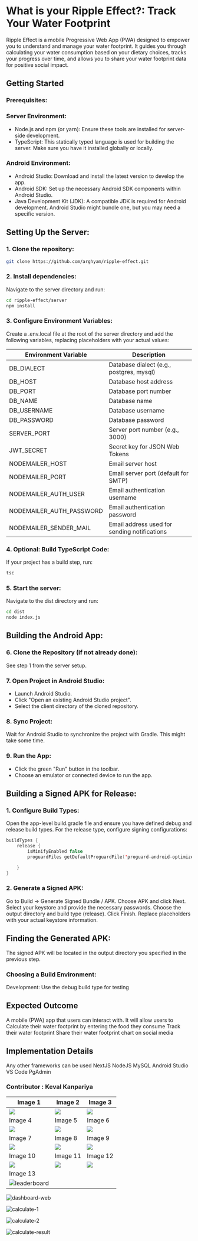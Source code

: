 
# What is your Ripple Effect?: Track Your Water Footprint
 Ripple Effect is a mobile Progressive Web App (PWA) designed to empower you to understand and manage your water footprint. It guides you through calculating your water consumption based on your dietary choices, tracks your progress over time, and allows you to share your water footprint data for positive social impact.

## Getting Started
### Prerequisites:
### Server Environment:
- Node.js and npm (or yarn): Ensure these tools are installed for server-side development.
- TypeScript: This statically typed language is used for building the server. Make sure you have it installed globally or locally.
### Android Environment:
- Android Studio: Download and install the latest version to develop the app.
- Android SDK: Set up the necessary Android SDK components within Android Studio.
- Java Development Kit (JDK): A compatible JDK is required for Android development. Android Studio might bundle one, but you may need a specific version.
## Setting Up the Server:
### 1. Clone the repository: 
```bash
git clone https://github.com/arghyam/ripple-effect.git
```
### 2. Install dependencies:
Navigate to the server directory and run:
```bash
cd ripple-effect/server
npm install
```
### 3. Configure Environment Variables:
Create a .env.local file at the root of the server directory and add the following variables, replacing placeholders with your actual values:

| Environment Variable | Description |
|---|---|
| DB_DIALECT | Database dialect (e.g., postgres, mysql) |
| DB_HOST | Database host address |
| DB_PORT | Database port number |
| DB_NAME | Database name |
| DB_USERNAME | Database username |
| DB_PASSWORD | Database password |
| SERVER_PORT | Server port number (e.g., 3000) |
| JWT_SECRET | Secret key for JSON Web Tokens |
| NODEMAILER_HOST | Email server host  |
| NODEMAILER_PORT | Email server port (default for SMTP) |
| NODEMAILER_AUTH_USER | Email authentication username  |
| NODEMAILER_AUTH_PASSWORD | Email authentication password  |
| NODEMAILER_SENDER_MAIL | Email address used for sending notifications |

### 4. Optional: Build TypeScript Code:
If your project has a build step, run:
```bash
tsc
```
### 5. Start the server:
Navigate to the dist directory and run:
```bash
cd dist
node index.js
```

## Building the Android App:
### 6. Clone the Repository (if not already done):
See step 1 from the server setup.
### 7. Open Project in Android Studio:
- Launch Android Studio.
- Click "Open an existing Android Studio project".
- Select the client directory of the cloned repository.

### 8. Sync Project:
Wait for Android Studio to synchronize the project with Gradle. This might take some time.

### 9. Run the App:
- Click the green "Run" button in the toolbar.
- Choose an emulator or connected device to run the app.

## Building a Signed APK for Release:
### 1. Configure Build Types:
Open the app-level build.gradle file and ensure you have defined debug and release build types. For the release type, configure signing configurations:

```kotlin
buildTypes {
    release {
        isMinifyEnabled false
        proguardFiles getDefaultProguardFile('proguard-android-optimize.txt'), 'proguard-rules.pro'   

    }
}
```
### 2. Generate a Signed APK:

Go to Build -> Generate Signed Bundle / APK.
Choose APK and click Next.
Select your keystore and provide the necessary passwords.
Choose the output directory and build type (release).
Click Finish.
Replace placeholders with your actual keystore information.

## Finding the Generated APK:
The signed APK will be located in the output directory you specified in the previous step.

### Choosing a Build Environment:

Development: Use the debug build type for testing


## Expected Outcome
A mobile (PWA) app that users can interact with. It will allow users to
Calculate their water footprint by entering the food they consume
Track their water footprint
Share their water footprint chart on social media

## Implementation Details
Any other frameworks can be used
NextJS
NodeJS
MySQL
Android Studio
VS Code
PgAdmin

### Contributor : Keval Kanpariya

| Image 1 | Image 2 | Image 3 |
|---|---|---|
| ![](https://github.com/user-attachments/assets/3b678598-5ecd-4abc-bc81-034e44fd473f) | ![](https://github.com/user-attachments/assets/879d81c0-465f-4324-917f-4145175445f1) | ![](https://github.com/user-attachments/assets/3610e46e-1a43-411f-b94a-e88d75e65542) |
| Image 4 | Image 5 | Image 6 |
| ![](https://github.com/user-attachments/assets/74b68503-398c-4648-9605-05d777cbef86) | ![](https://github.com/user-attachments/assets/5afeee9c-b2e2-4abc-a7b1-8a1662bbe846) | ![](https://github.com/user-attachments/assets/d963e7fe-9542-41b2-b920-bd880632c9c9) |
| Image 7 | Image 8 | Image 9 |
| ![](https://github.com/user-attachments/assets/450571a0-0c48-4726-85ef-cc0fa8a11af6) | ![](https://github.com/user-attachments/assets/f61c6e56-2491-44ec-b2b9-31bbb39be4e1) | ![](https://github.com/user-attachments/assets/a46464a9-c130-47f6-87a6-69e364108b77) |
| Image 10 | Image 11 | Image 12 |
| ![](https://github.com/user-attachments/assets/6098809c-f742-4d21-9a2f-200152631e72) | ![](https://github.com/user-attachments/assets/65b0c595-fa85-48db-a0c4-564265689bba) | ![](https://github.com/user-attachments/assets/e6ad038f-b356-4405-8877-4b19adeb5962) |
| Image 13 |
|![leaderboard](https://github.com/user-attachments/assets/deb2a516-62dd-4854-9a78-bb4a5ade98eb) |

![dashboard-web](https://github.com/user-attachments/assets/b9c1bfba-6148-447e-b649-3622dff66fa8)

![calculate-1](https://github.com/user-attachments/assets/1ce83c28-bf05-4898-9a93-8ceaacf0c89c)

![calculate-2](https://github.com/user-attachments/assets/43a40521-1ec1-419d-8280-4295dd054316)

![calculate-result](https://github.com/user-attachments/assets/e4a66fde-a094-4737-9823-7c18d688c0b0)



 










